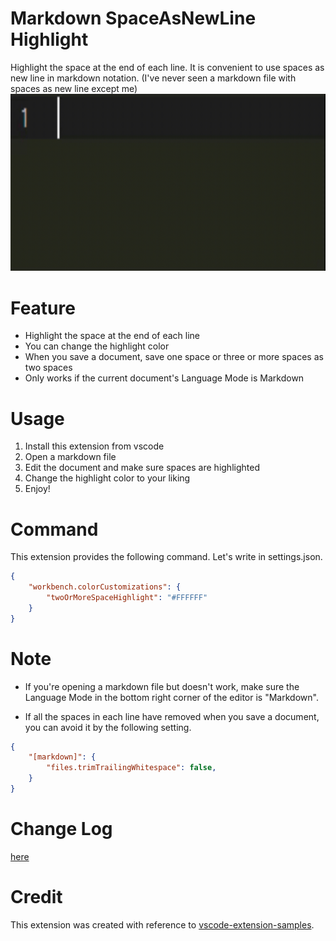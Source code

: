# Markdown SpaceAsNewLine Highlight
Highlight the space at the end of each line. It is convenient to use spaces as new line in markdown notation. (I've never seen a markdown file with spaces as new line except me)
![Markdown SpaceAsNewLine Highlight](/img/space-highlight.gif)

# Feature
- Highlight the space at the end of each line
- You can change the highlight color
- When you save a document, save one space or three or more spaces as two spaces
- Only works if the current document's Language Mode is Markdown

# Usage
1. Install this extension from vscode
2. Open a markdown file
3. Edit the document and make sure spaces are highlighted
4. Change the highlight color to your liking
5. Enjoy!

# Command
This extension provides the following command. Let's write in settings.json.
``` json
{
    "workbench.colorCustomizations": {
        "twoOrMoreSpaceHighlight": "#FFFFFF"
    }
}
```

# Note
- If you're opening a markdown file but doesn't work, make sure the Language Mode in the bottom right corner of the editor is "Markdown".

- If all the spaces in each line have removed when you save a document, you can avoid it by the following setting.
``` json
{
    "[markdown]": {
        "files.trimTrailingWhitespace": false,
    }
}
```

# Change Log
[here](/CHANGELOG.md "https://github.com/Infifty/markdown-spaceAsNewLine-highlight/blob/master/CHANGELOG.md")

# Credit
This extension was created with reference to [vscode-extension-samples](https://github.com/Microsoft/vscode-extension-samples/tree/master/helloworld-sample, "https://github.com/Microsoft/vscode-extension-samples/tree/master/helloworld-sample").
